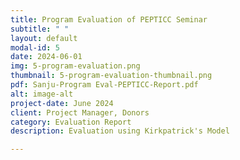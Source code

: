 ```yaml
---
title: Program Evaluation of PEPTICC Seminar
subtitle: " "
layout: default
modal-id: 5
date: 2024-06-01
img: 5-program-evaluation.png
thumbnail: 5-program-evaluation-thumbnail.png
pdf: Sanju-Program Eval-PEPTICC-Report.pdf
alt: image-alt
project-date: June 2024
client: Project Manager, Donors
category: Evaluation Report
description: Evaluation using Kirkpatrick's Model

---
```

